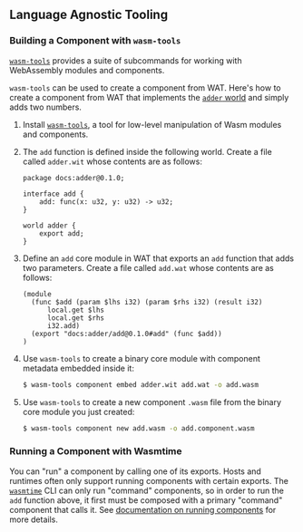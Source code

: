 ## Language Agnostic Tooling

### Building a Component with `wasm-tools`

[`wasm-tools`](https://github.com/bytecodealliance/wasm-tools) provides a suite of subcommands for
working with WebAssembly modules and components.

`wasm-tools` can be used to create a component from WAT.
Here's how to create a component from WAT
that implements the [`adder` world](https://github.com/bytecodealliance/component-docs/blob/main/component-model/examples/tutorial/wit/adder/world.wit)
and simply adds two numbers.

1. Install [`wasm-tools`](https://github.com/bytecodealliance/wasm-tools/tree/main#installation), a
   tool for low-level manipulation of Wasm modules and components.
2. The `add` function is defined inside the following world.
   Create a file called `adder.wit` whose contents are as follows:

   ```wit
   package docs:adder@0.1.0;

   interface add {
       add: func(x: u32, y: u32) -> u32;
   }

   world adder {
       export add;
   }
   ```

3. Define an `add` core module in WAT that exports an `add` function that adds two parameters.
   Create a file called `add.wat` whose contents are as follows:

   ```wat
   (module
     (func $add (param $lhs i32) (param $rhs i32) (result i32)
         local.get $lhs
         local.get $rhs
         i32.add)
     (export "docs:adder/add@0.1.0#add" (func $add))
   )
   ```

4. Use `wasm-tools` to create a binary core module with component metadata embedded inside it:

   ```sh
   $ wasm-tools component embed adder.wit add.wat -o add.wasm
   ```

5. Use `wasm-tools` to create a new component `.wasm` file
   from the binary core module you just created:

   ```sh
   $ wasm-tools component new add.wasm -o add.component.wasm
   ```

### Running a Component with Wasmtime

You can "run" a component by calling one of its exports. Hosts and runtimes often only support
running components with certain exports. The [`wasmtime`](https://github.com/bytecodealliance/wasmtime) CLI can only run "command" components, so in
order to run the `add` function above, it first must be composed with a primary "command" component
that calls it. See [documentation on running components](../running-components/wasmtime.md) for more details.

